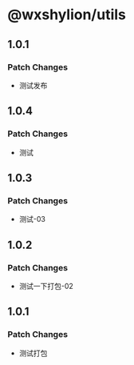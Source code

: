# @wxshylion/utils

## 1.0.1

### Patch Changes

- 测试发布

## 1.0.4

### Patch Changes

- 测试

## 1.0.3

### Patch Changes

- 测试-03

## 1.0.2

### Patch Changes

- 测试一下打包-02

## 1.0.1

### Patch Changes

- 测试打包
